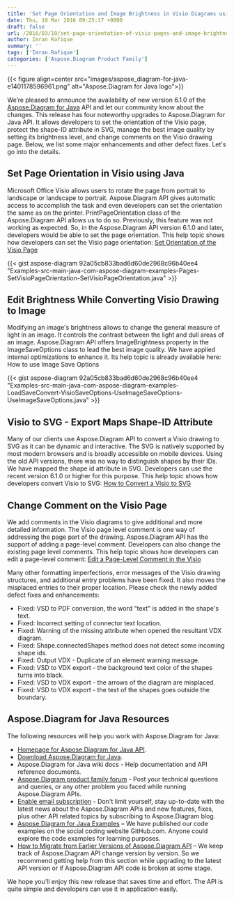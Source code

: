 ```yaml
---
title: 'Set Page Orientation and Image Brightness in Visio Diagrams using Java'
date: Thu, 10 Mar 2016 09:25:17 +0000
draft: false
url: /2016/03/10/set-page-orientation-of-visio-pages-and-image-brightness-in-visio-to-imag-using-java/
author: Imran Rafique
summary: ''
tags: ['Imran.Rafique']
categories: ['Aspose.Diagram Product Family']
---
```




{{< figure align=center src="images/aspose_diagram-for-java-e1401178596961.png" alt="Aspose.Diagram for Java logo">}}


We’re pleased to announce the availability of new version 6.1.0 of the [Aspose.Diagram for Java][1] API and let our community know about the changes. This release has four noteworthy upgrades to Aspose.Diagram for Java API. It allows developers to set the orientation of the Visio page, protect the shape-ID attribute in SVG, manage the best image quality by setting its brightness level, and change comments on the Visio drawing page. Below, we list some major enhancements and other defect fixes. Let's go into the details.

## Set Page Orientation in Visio using Java

Microsoft Office Visio allows users to rotate the page from portrait to landscape or landscape to portrait. Aspose.Diagram API gives automatic access to accomplish the task and even developers can set the orientation the same as on the printer. PrintPageOrientation class of the Aspose.Diagram API allows us to do so. Previously, this feature was not working as expected. So, in the Aspose.Diagram API version 6.1.0 and later, developers would be able to set the page orientation. This help topic shows how developers can set the Visio page orientation: [Set Orientation of the Visio Page][2]

{{< gist aspose-diagram 92a05cb833bad6d60de2968c96b40ee4 "Examples-src-main-java-com-aspose-diagram-examples-Pages-SetVisioPageOrientation-SetVisioPageOrientation.java" >}}

## Edit Brightness While Converting Visio Drawing to Image

Modifying an image's brightness allows to change the general measure of light in an image. It controls the contrast between the light and dull areas of an image. Aspose.Diagram API offers ImageBrightness property in the ImageSaveOptions class to lead the best image quality. We have applied internal optimizations to enhance it. Its help topic is already available here: How to use Image Save Options

{{< gist aspose-diagram 92a05cb833bad6d60de2968c96b40ee4 "Examples-src-main-java-com-aspose-diagram-examples-LoadSaveConvert-VisioSaveOptions-UseImageSaveOptions-UseImageSaveOptions.java" >}}

## Visio to SVG - Export Maps Shape-ID Attribute

Many of our clients use Aspose.Diagram API to convert a Visio drawing to SVG as it can be dynamic and interactive. The SVG is natively supported by most modern browsers and is broadly accessible on mobile devices. Using the old API versions, there was no way to distinguish shapes by their IDs. We have mapped the shape id attribute in SVG. Developers can use the recent version 6.1.0 or higher for this purpose. This help topic shows how developers convert Visio to SVG: [How to Convert a Visio to SVG][3]

## Change Comment on the Visio Page

We add comments in the Visio diagrams to give additional and more detailed information. The Visio page level comment is one way of addressing the page part of the drawing. Aspose.Diagram API has the support of adding a page-level comment. Developers can also change the existing page level comments. This help topic shows how developers can edit a page-level comment: [Edit a Page-Level Comment in the Visio][4]

Many other formatting imperfections, error messages of the Visio drawing structures, and additional entry problems have been fixed. It also moves the misplaced entries to their proper location. Please check the newly added defect fixes and enhancements:

*   Fixed: VSD to PDF conversion, the word "text" is added in the shape's text.
*   Fixed: Incorrect setting of connector text location.
*   Fixed: Warning of the missing attribute when opened the resultant VDX diagram.
*   Fixed: Shape.connectedShapes method does not detect some incoming shape ids.
*   Fixed: Output VDX - Duplicate of an element warning message.
*   Fixed: VSD to VDX export - the background text color of the shapes turns into black.
*   Fixed: VSD to VDX export - the arrows of the diagram are misplaced.
*   Fixed: VSD to VDX export - the text of the shapes goes outside the boundary.

## Aspose.Diagram for Java Resources

The following resources will help you work with Aspose.Diagram for Java:

*   [Homepage for Aspose.Diagram for Java API][5].
*   [Download Aspose.Diagram for Java][6].
*   Aspose.Diagram for Java wiki docs - Help documentation and API reference documents.
*   [Aspose.Diagram product family forum][7] - Post your technical questions and queries, or any other problem you faced while running Aspose.Diagram APIs.
*   [Enable email subscription][8] - Don't limit yourself, stay up-to-date with the latest news about the Aspose.Diagram APIs and new features, fixes, plus other API related topics by subscribing to Aspose.Diagram blog.
*   [Aspose.Diagram for Java Examples][9] – We have published our code examples on the social coding website GitHub.com. Anyone could explore the code examples for learning purposes.
*   [How to Migrate from Earlier Versions of Aspose.Diagram API][10] – We keep track of Aspose.Diagram API change version by version. So we recommend getting help from this section while upgrading to the latest API version or if Aspose.Diagram API code is broken at some stage.

We hope you’ll enjoy this new release that saves time and effort. The API is quite simple and developers can use it in application easily.




[1]: https://products.aspose.com/diagram/java
[2]: https://docs.aspose.com/display/diagramjava/Set+Orientation+and+Control+the+Export+of+Hidden+Visio+Pages+on+Saving
[3]: https://docs.aspose.com/display/diagramjava/How+to+Convert+a+Visio+Diagram
[4]: https://docs.aspose.com/display/diagramjava/Working+with+Comments
[5]: https://products.aspose.com/diagram/java
[6]: https://downloads.aspose.com/diagram/java
[7]: https://forum.aspose.com/
[8]: https://blog.aspose.com/
[9]: https://github.com/asposediagram/Aspose_Diagram_Java
[10]: https://docs.aspose.com/display/diagramjava/Migrating+from+Earlier+Versions+of+Aspose.Diagram+for+Java




